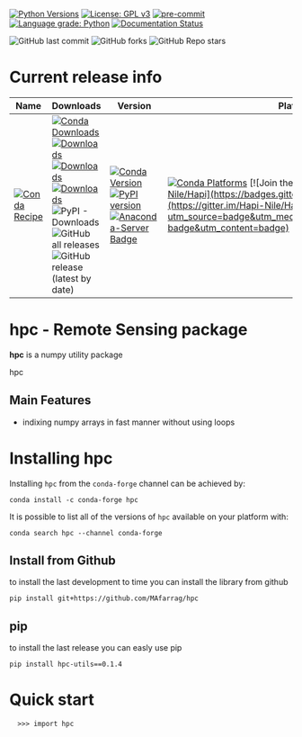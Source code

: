 [![Python Versions](https://img.shields.io/pypi/pyversions/hpc.png)](https://img.shields.io/pypi/pyversions/hpc)
[![License: GPL v3](https://img.shields.io/badge/License-GPLv3-blue.svg)](https://www.gnu.org/licenses/gpl-3.0)
[![pre-commit](https://img.shields.io/badge/pre--commit-enabled-brightgreen?logo=pre-commit&logoColor=white)](https://github.com/pre-commit/pre-commit)
[![Language grade: Python](https://img.shields.io/lgtm/grade/python/g/MAfarrag/hpc.svg?logo=lgtm&logoWidth=18)](https://lgtm.com/projects/g/MAfarrag/hpc/context:python)
[![Documentation Status](https://readthedocs.org/projects/hpc/badge/?version=latest)](https://hpc.readthedocs.io/en/latest/?badge=latest)


![GitHub last commit](https://img.shields.io/github/last-commit/MAfarrag/hpc)
![GitHub forks](https://img.shields.io/github/forks/MAfarrag/hpc?style=social)
![GitHub Repo stars](https://img.shields.io/github/stars/MAfarrag/hpc?style=social)


Current release info
====================

| Name | Downloads                                                                                                                                                                                                                                                                                                                                                                                                                                                                                                                                                                                                                                  | Version | Platforms |
| --- |--------------------------------------------------------------------------------------------------------------------------------------------------------------------------------------------------------------------------------------------------------------------------------------------------------------------------------------------------------------------------------------------------------------------------------------------------------------------------------------------------------------------------------------------------------------------------------------------------------------------------------------------| --- | --- |
| [![Conda Recipe](https://img.shields.io/badge/recipe-hpc-green.svg)](https://anaconda.org/conda-forge/hpc) | [![Conda Downloads](https://img.shields.io/conda/dn/conda-forge/hpc.svg)](https://anaconda.org/conda-forge/hpc) [![Downloads](https://pepy.tech/badge/hpc)](https://pepy.tech/project/hpc) [![Downloads](https://pepy.tech/badge/hpc/month)](https://pepy.tech/project/hpc)  [![Downloads](https://pepy.tech/badge/hpc/week)](https://pepy.tech/project/hpc)  ![PyPI - Downloads](https://img.shields.io/pypi/dd/hpc?color=blue&style=flat-square) ![GitHub all releases](https://img.shields.io/github/downloads/MAfarrag/hpc/total) ![GitHub release (latest by date)](https://img.shields.io/github/downloads/MAfarrag/hpc/0.1.3/total) | [![Conda Version](https://img.shields.io/conda/vn/conda-forge/hpc.svg)](https://anaconda.org/conda-forge/hpc) [![PyPI version](https://badge.fury.io/py/hpc.svg)](https://badge.fury.io/py/hpc) [![Anaconda-Server Badge](https://anaconda.org/conda-forge/hpc/badges/version.svg)](https://anaconda.org/conda-forge/hpc) | [![Conda Platforms](https://img.shields.io/conda/pn/conda-forge/hpc.svg)](https://anaconda.org/conda-forge/hpc) [![Join the chat at https://gitter.im/Hapi-Nile/Hapi](https://badges.gitter.im/Hapi-Nile/Hapi.svg)](https://gitter.im/Hapi-Nile/Hapi?utm_source=badge&utm_medium=badge&utm_campaign=pr-badge&utm_content=badge) |

hpc - Remote Sensing package
=====================================================================
**hpc** is a numpy utility package

hpc

Main Features
-------------
  - indixing numpy arrays in fast manner without using loops


Installing hpc
===============

Installing `hpc` from the `conda-forge` channel can be achieved by:

```
conda install -c conda-forge hpc
```

It is possible to list all of the versions of `hpc` available on your platform with:

```
conda search hpc --channel conda-forge
```

## Install from Github
to install the last development to time you can install the library from github
```
pip install git+https://github.com/MAfarrag/hpc
```

## pip
to install the last release you can easly use pip
```
pip install hpc-utils==0.1.4
```

Quick start
===========

```
  >>> import hpc
```
